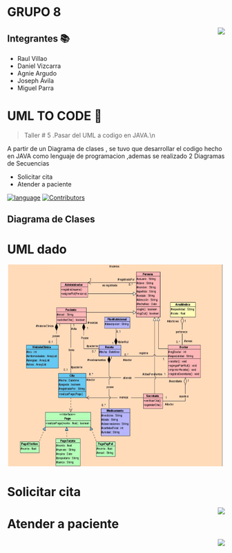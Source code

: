 # GRUPO 8
<img src="https://github.com/eljosephavila123/tarea1Aspectos/blob/master/captures/logo.png?raw=true" align="right" />

## Integrantes 📚

- Raul Villao 
- Daniel Vizcarra
- Agnie Argudo
- Joseph Ávila
- Miguel Parra

# UML TO CODE 🚀
> Taller # 5 .Pasar del UML a codigo en JAVA.\n

A partir de un Diagrama de clases , se tuvo que desarrollar el codigo hecho en JAVA como lenguaje de programacion ,ademas se realizado 2 Diagramas de Secuencias 
- Solicitar cita
- Atender a paciente

[![language][language-shield]][language-url]
[![Contributors][contributors-shield]][contributors-url]

[language-shield]: https://img.shields.io/badge/Java-v8.8.0-blue?style=plastic
[language-url]: https://www.java.com/es/download/
[contributors-shield]: https://img.shields.io/badge/contributors-5-success?style=plastic
[contributors-url]: https://github.com/danielon20/TallerCodigo/graphs/contributors

## Diagrama de Clases

# UML dado
<p align="center">
<img src="https://github.com/danielon20/TallerCodigo/blob/master/images/Picture1.png?raw=true"
  alt="Captura 2 "
  width="500" height="466">
</p>

# Solicitar cita
<img src="https://raw.githubusercontent.com/danielon20/TallerCodigo/master/images/Taller%20C%C3%B3digo%20-%20Solicitar%20Cita%20.png" align="right" />

# Atender a paciente
<img src="https://raw.githubusercontent.com/danielon20/TallerCodigo/master/images/Taller%20C%C3%B3digo%20-%20Atender%20Paciente.png" align="right" />


